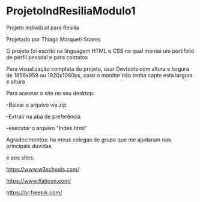 # ProjetoIndResiliaModulo1


Projeto individual para Resilia

Projetado por Thiago Marqueti Soares

O projeto foi escrito na linguagem HTML e CSS
no qual montei um portifolio de perfil pessoal e para contatos

Para visualização completa do projeto, usar Devtools com altura e largura de 1856x959 ou 1920x1080px, caso
o monitor não tenha capte esta largura e altura

Para acessar o site no seu desktop:

-Baixar o arquivo via zip

-Extrair na aba de preferência

-executar o arquivo "Index.html"


Agradecimentos:
há meus colegas de grupo que me ajudaram nas principais duvidas

e aos sites:

https://www.w3schools.com/

https://www.flaticon.com/

https://br.freepik.com/
